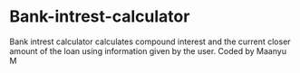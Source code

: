 # Bank-intrest-calculator
Bank intrest calculator calculates compound interest and the current closer amount of the loan using information given by the user.
Coded by Maanyu M
